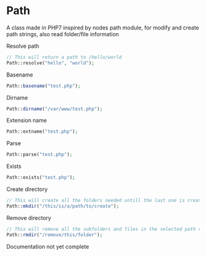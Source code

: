# Path
A class made in PHP7 inspired by nodes path module, for modify and create path strings, also read folder/file information

Resolve path
```php
// This will return a path to /hello/world
Path::resolve("hello", "world");
```

Basename
```php
Path::basename("test.php");
```

Dirname
```php
Path::dirname("/var/www/test.php");
```

Extension name
```php
Path::extname("test.php");
```

Parse
```php
Path::parse("test.php");
```

Exists
```php
Path::exists("test.php");
```

Create directory
```php
// This will create all the folders needed untill the last one is created
Path::mkdir("/this/is/a/path/to/create");
```

Remove directory
```php
// This will remove all the subfolders and files in the selected path recursively
Path::rmdir("/remove/this/folder");
```


Documentation not yet complete